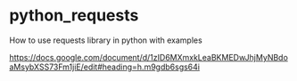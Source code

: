 # python_requests
How to use requests library in python with examples

https://docs.google.com/document/d/1zID6MXmxkLeaBKMEDwJhjMyNBdoaMsybXSS73Fm1jiE/edit#heading=h.m9gdb6sgs64i
